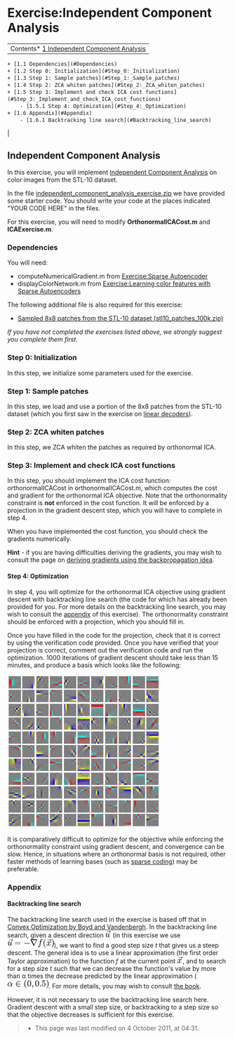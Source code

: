 Exercise:Independent Component Analysis
=======================================

<!-- Jump to: [navigation](#column-one), [search](#searchInput) -->

|  |
| --- |
| Contents* [1 Independent Component Analysis](#Independent_Component_Analysis)
	+ [1.1 Dependencies](#Dependencies)
	+ [1.2 Step 0: Initialization](#Step_0:_Initialization)
	+ [1.3 Step 1: Sample patches](#Step_1:_Sample_patches)
	+ [1.4 Step 2: ZCA whiten patches](#Step_2:_ZCA_whiten_patches)
	+ [1.5 Step 3: Implement and check ICA cost functions](#Step_3:_Implement_and_check_ICA_cost_functions)
		- [1.5.1 Step 4: Optimization](#Step_4:_Optimization)
	+ [1.6 Appendix](#Appendix)
		- [1.6.1 Backtracking line search](#Backtracking_line_search)
 |

  Independent Component Analysis
--------------------------------

In this exercise, you will implement [Independent Component Analysis](Independent_Component_Analysis.md "Independent Component Analysis") on color images from the STL-10 dataset.

In the file [independent\_component\_analysis\_exercise.zip](http://ufldl.stanford.edu/wiki/resources/independent_component_analysis_exercise.zip) we have provided some starter code. You should write your code at the places indicated "YOUR CODE HERE" in the files.

For this exercise, you will need to modify **OrthonormalICACost.m** and **ICAExercise.m**.

###   Dependencies

You will need:

* computeNumericalGradient.m from [Exercise:Sparse Autoencoder](Exercise_Sparse_Autoencoder.md "Exercise:Sparse Autoencoder")
* displayColorNetwork.m from [Exercise:Learning color features with Sparse Autoencoders](Exercise_Learning_color_features_with_Sparse_Autoencoders.md "Exercise:Learning color features with Sparse Autoencoders")

The following additional file is also required for this exercise:

* [Sampled 8x8 patches from the STL-10 dataset (stl10\_patches\_100k.zip)](http://ufldl.stanford.edu/wiki/resources/stl10_patches_100k.zip)

*If you have not completed the exercises listed above, we strongly suggest you complete them first.*

###   Step 0: Initialization

In this step, we initialize some parameters used for the exercise.

###   Step 1: Sample patches

In this step, we load and use a portion of the 8x8 patches from the STL-10 dataset (which you first saw in the exercise on  [linear decoders](Exercise_Learning_color_features_with_Sparse_Autoencoders.md "Exercise:Learning color features with Sparse Autoencoders")).

###   Step 2: ZCA whiten patches

In this step, we ZCA whiten the patches as required by orthonormal ICA.

###   Step 3: Implement and check ICA cost functions

In this step, you should implement the ICA cost function:
orthonormalICACost in orthonormalICACost.m, which computes the cost and gradient for the orthonormal ICA objective. Note that the orthonormality constraint is **not** enforced in the cost function. It will be enforced by a projection in the gradient descent step, which you will have to complete in step 4.

When you have implemented the cost function, you should check the gradients numerically.

**Hint** - if you are having difficulties deriving the gradients, you may wish to consult the page on [deriving gradients using the backpropagation idea](Deriving_gradients_using_the_backpropagation_idea.md "Deriving gradients using the backpropagation idea").

####   Step 4: Optimization

In step 4, you will optimize for the orthonormal ICA objective using gradient descent with backtracking line search (the code for which has already been provided for you. For more details on the backtracking line search, you may wish to consult the  [appendix](Exercise_Independent_Component_Analysis#Appendix.md "Exercise:Independent Component Analysis")  of this exercise). The orthonormality constraint should be enforced with a projection, which you should fill in.

Once you have filled in the code for the projection, check that it is correct by using the verification code provided. Once you have verified that your projection is correct, comment out the verification code and run the optimization. 1000 iterations of gradient descent should take less than 15 minutes, and produce a basis which looks like the following:

![OrthonormalICAFeatures.png](images/e/e3/OrthonormalICAFeatures.png)

It is comparatively difficult to optimize for the objective while enforcing the orthonormality constraint using gradient descent, and convergence can be slow. Hence, in situations where an orthonormal basis is not required, other faster methods of learning bases (such as  [sparse coding](Sparse_Coding__Autoencoder_Interpretation.md "Sparse Coding: Autoencoder Interpretation")) may be preferable.

###   Appendix

####   Backtracking line search

The backtracking line search used in the exercise is based off that in [Convex Optimization by Boyd and Vandenbergh](http://www.stanford.edu/~boyd/cvxbook/). In the backtracking line search, given a descent direction ![\vec{u}](images/math/1/2/9/12985550162370d06a5bca85fb8ba392.png) (in this exercise we use ![\vec{u} = -\nabla f(\vec{x})](images/math/a/8/b/a8bdd88a0cb592ece813614739ab6932.png)), we want to find a good step size *t* that gives us a steep descent. The general idea is to use a linear approximation (the first order Taylor approximation) to the function *f* at the current point ![\vec{x}](images/math/f/b/4/fb4766506bcea9e6256be140a411651d.png), and to search for a step size *t* such that we can decrease the function's value by more than α times the decrease predicted by the linear approximation (![\alpha \in (0, 0.5)](images/math/7/2/0/720605674c2ff0a5b4e0c4f1d512e0c1.png). For more details, you may wish to consult [the book](http://www.stanford.edu/~boyd/cvxbook/).

However, it is not necessary to use the backtracking line search here. Gradient descent with a small step size, or backtracking to a step size so that the objective decreases is sufficient for this exercise.
> * This page was last modified on 4 October 2011, at 04:31.

